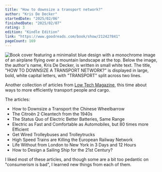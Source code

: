 ```yaml
---
title: "How to downsize a transport network?"
author: "Kris De Decker"
startedDate: "2025/02/06"
finishedDate: "2025/02/07"
rating: 3
edition: "Kindle Edition"
link: "https://www.goodreads.com/book/show/212427841"
pageCount: 169
---
```


![Book cover featuring a minimalist blue design with a monochrome image of an airplane flying over a mountain landscape at the top. Below the image, the author's name, Kris De Decker, is written in small white text. The title, "HOW TO DOWNSIZE A TRANSPORT NETWORK?" is displayed in large, bold, white capital letters, with "TRANSPORT" split across two lines.](https://images-na.ssl-images-amazon.com/images/S/compressed.photo.goodreads.com/books/1714571257i/212427841.jpg)

Another collection of articles from [Low Tech Magazine](https://solar.lowtechmagazine.com/), this time about ways to more efficiently transport people and cargo.

The articles:

* How to Downsize a Transport the Chinese Wheelbarrow
* The Citroën 2 Cleantech from the 1940s
* The Status Quo of Electric Better Batteries, Same Range
* Electric as Fast and Comfortable as Automobiles, but 80 times more Efficient
* Get Wired Trolleybuses and Trolleytrucks
* High Speed Trains are Killing the European Railway Network
* Life Without from London to New York in 3 Days and 12 Hours
* How to Design a Sailing Ship for the 21st Century?

I liked most of these articles, and though some are a bit too pedantic on "consumerism is bad", I learned new things from each of them.